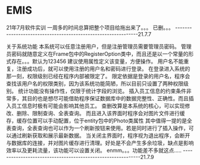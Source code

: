 # EMIS
21年7月软件实训 
一周多的时间总算把整个项目给拖出来了。。。
已删。。。
--------------------------------------------------------------21.7.7


关于系统功能
本系统可以任意注册用户，但是注册管理员需要管理员密码。
管理员密码就随意定义在Frame包中的RegisterOption类中，而且还是以一个常量的形式存在。。。默认为123456
建议使用属性定义该变量，方便操作。
用户名不能重复，注册成功后，就可以使用注册的用户名和密码进行登录。
在登录进入系统的那一刻，权限级别已经在程序内部被限定了。
限定依据是登录的用户名，程序会查找该用户名的权限类别，因为该系统功能简陋，所以目前只设置了两种权限级别。
统计功能没有操作性，仅限于统计字段的浏览。
插入员工信息的约束条件非常多，其目的也是想尽可能借助程序保证数据库中的数据完整性、正确性。而且插入员工信息时极有可能会影响其他员工。
查删改算是本系统的核心，可以实现修改、删除、限制查询、全表查询。
而且进入该界面时程序会对图片文件进行缓存，缓存位置可以手动配置，位于entity包中的Photo类属性
其中值得一提的是全表查询，全表查询也可以作为一个刷新按钮来使用。若是同时进行了插入操作，可以通过刷新获取和展示最新数据。
当关闭主界面时，程序视为退出程序，会断开与数据库的连接，并对图片缓存进行清理。好处是不会产生多余垃圾，缺点是影响效率以及更耗流量，该功能可以设置关闭。
enmm。。。功能差不多就这点.....
------------------------------------------------------------21.7.9
